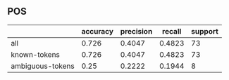 
## POS

|                  | accuracy | precision | recall | support |
|------------------|----------|-----------|--------|---------|
| all              | 0.726    | 0.4047    | 0.4823 | 73      |
| known-tokens     | 0.726    | 0.4047    | 0.4823 | 73      |
| ambiguous-tokens | 0.25     | 0.2222    | 0.1944 | 8       |

